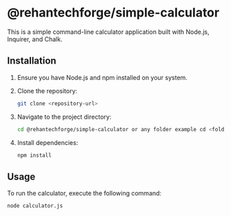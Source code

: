 # @rehantechforge/simple-calculator

This is a simple command-line calculator application built with Node.js, Inquirer, and Chalk.

## Installation

1. Ensure you have Node.js and npm installed on your system.
2. Clone the repository:

    ```bash
    git clone <repository-url>
    ```

3. Navigate to the project directory:

    ```bash
    cd @rehantechforge/simple-calculator or any folder example cd <folder-name>
    ```

4. Install dependencies:

    ```bash
    npm install
    ```

## Usage

To run the calculator, execute the following command:

```bash
node calculator.js
